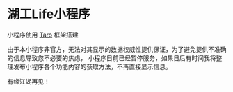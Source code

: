 # 湖工Life小程序

小程序使用 [Taro](https://taro.jd.com/) 框架搭建

由于本小程序非官方，无法对其显示的数据权威性提供保证，为了避免提供不准确的信息导致您不必要的焦虑，
小程序目前已经暂停服务，如果日后有时间我将整理发布小程序各个功能内容的获取方法，不再直接显示信息。

有缘江湖再见！
